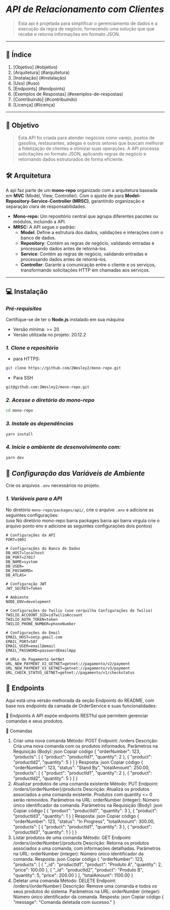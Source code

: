 # *API de Relacionamento com Clientes*
>
> Esta api é projetada para simplificar o gerenciamento de dados e a execução da regra de negócio,
> fornecendo uma solução que que recebe e retorna informações em formato JSON.
>

---

## 📜 **Índice**  

1. [Objetivo] (#objetivo)  
2. [Arquitetura] (#arquitetura)  
3. [Instalação] (#instalação)  
4. [Uso] (#uso)  
5. [Endpoints] (#endpoints)  
6. [Exemplos de Respostas] (#exemplos-de-respostas)  
7. [Contribuindo] (#contribuindo)  
8. [Licença] (#licença)  

---

## 🎯 **Objetivo**  

> Esta API foi criada para atender negócios como varejo, postos de gasolina, restaurantes, adegas e outros setores que buscam melhorar a
> fidelização de clientes e otimizar suas operações.
> A API processa solicitações no formato JSON, aplicando regras de negócio e retornando dados estruturados de forma eficiente.

## 🛠️ **Arquitetura**  

A api faz parte de um **mono-repo** organizado com a arquitetura baseada em **MVC** (Model, View, Controller).
Com o ajuste de para  **Model-Repository-Service-Controller (MRSC)**, garantindo organização e separação clara de responsabilidades.

- **Mono-repo:** Um repositório central que agrupa diferentes pacotes ou módulos, incluindo a API.  
- **MRSC:** A API segue o padrão:  
  - **Model**: Define a estrutura dos dados, validações e interações com o banco de dados.
  - **Repository**: Contém as regras de negócio, validando entradas e processando dados antes de retorná-los.
  - **Service**: Contém as regras de negócio, validando entradas e processando dados antes de retorná-los.
  - **Controller**: Garante a comunicação entre o cliente e os serviços, transformando solicitações HTTP em chamadas aos serviços.

---

## 💻 **Instalação**

### *Pré-requisitos*

Certifique-se de ter o **Node.js** instalado em sua máquina

- Versão mínima: >= 20
- Versão utilizada no projeto: 20.12.2

### *1. Clone o repositório*

- para HTTPS:

```bash
git clone https://github.com/2Wesley2/mono-repo.git
```

- Para SSH

```bash
git@github.com:2Wesley2/mono-repo.git
```

### *2. Acesse o diretório do mono-repo*

```bash
cd mono-repo
```

### *3. Instale as dependências*

```bash
yarn install
```

### *4. Inicie o ambiente de desenvolvimento com:*

```bash
yarn dev
```

## 🔑 *Configuração das Variáveis de Ambiente*

Crie os arquivos `.env` necessários no projeto.

### *1. Variáveis para a API*

No diretório `mono-repo/packages/api/`, crie o arquivo `.env` e adicione as seguintes configurações:  
(use No diretório mono-repo barra packages barra api barra vírgula crie o arquivo ponto env e adicione as seguintes configurações dois pontos)

```plaintext
# Configurações da API
PORT=3001  

# Configurações do Banco de Dados
DB_HOST=localhost  
DB_PORT=27017  
DB_NAME=system  
DB_USER=  
DB_PASSWORD=  
DB_ATLAS=  

# Configuração JWT
JWT_SECRET=Token

# Ambiente
NODE_ENV=development  

# Configurações do Twilio (use cerquilha Configurações do Twilio)
TWILIO_ACCOUNT_SID=idTwilioAccount
TWILIO_AUTH_TOKEN=token 
TWILIO_PHONE_NUMBER=phoneNumber  

# Configurações do Email
EMAIL_HOST=smtp.gmail.com  
EMAIL_PORT=587 
EMAIL_USER=email@email
EMAIL_PASSWORD=passwordEmailApp  

# URLs de Pagamento GetNet
URL_NEW_PAYMENT_V2_GETNET=getnet://pagamento/v2/payment  
URL_NEW_PAYMENT_V3_GETNET=getnet://pagamento/v3/payment  
URL_CHECK_STATUS_GETNET=getnet://pagamento/v1/checkstatus
```

## 🔗 **Endpoints**

Aqui está uma versão melhorada da seção Endpoints do README, com base nos endpoints da camada de OrderService e suas funcionalidades:

🔗 Endpoints
A API expõe endpoints RESTful que permitem gerenciar comandas e seus produtos.

🛒 Comandas

1. Criar uma nova comanda
Método: POST
Endpoint: /orders
Descrição: Cria uma nova comanda com os produtos informados.
Parâmetros na Requisição (Body):
json
Copiar código
{
  "orderNumber": 123,
  "products": [
    { "product": "productId1", "quantity": 2 },
    { "product": "productId2", "quantity": 5 }
  ]
}
Resposta:
json
Copiar código
{
  "orderNumber": 123,
  "status": "Stand By",
  "totalAmount": 250.00,
  "products": [
    { "product": "productId1", "quantity": 2 },
    { "product": "productId2", "quantity": 5 }
  ]
}
2. Atualizar produtos de uma comanda existente
Método: PUT
Endpoint: /orders/{orderNumber}/products
Descrição: Atualiza os produtos associados a uma comanda existente. Produtos com quantity <= 0 serão removidos.
Parâmetros na URL:
orderNumber (integer): Número único identificador da comanda.
Parâmetros na Requisição (Body):
json
Copiar código
[
  { "product": "productId1", "quantity": 3 },
  { "product": "productId3", "quantity": 1 }
]
Resposta:
json
Copiar código
{
  "orderNumber": 123,
  "status": "In Progress",
  "totalAmount": 300.00,
  "products": [
    { "product": "productId1", "quantity": 3 },
    { "product": "productId3", "quantity": 1 }
  ]
}
3. Listar produtos de uma comanda
Método: GET
Endpoint: /orders/{orderNumber}/products
Descrição: Retorna os produtos associados a uma comanda, com informações detalhadas.
Parâmetros na URL:
orderNumber (integer): Número único identificador da comanda.
Resposta:
json
Copiar código
{
  "orderNumber": 123,
  "products": [
    { "_id": "productId1", "product": "Produto A", "quantity": 2, "price": 100.00 },
    { "_id": "productId2", "product": "Produto B", "quantity": 5, "price": 200.00 }
  ],
  "totalAmount": 1100.00
}
4. Deletar uma comanda
Método: DELETE
Endpoint: /orders/{orderNumber}
Descrição: Remove uma comanda e todos os seus produtos do sistema.
Parâmetros na URL:
orderNumber (integer): Número único identificador da comanda.
Resposta:
json
Copiar código
{
  "message": "Comanda deletada com sucesso."
}
